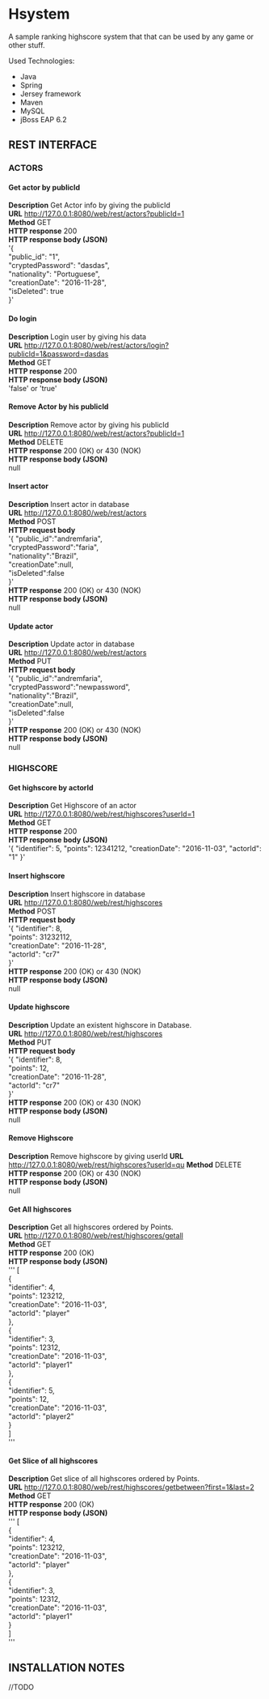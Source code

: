 # Hsystem 

A sample ranking highscore system that that can be used by any game or other stuff. 

Used Technologies: 
- Java 
- Spring 
- Jersey framework
- Maven
- MySQL
- jBoss EAP 6.2



## REST INTERFACE

### ACTORS

#### Get actor by publicId  
**Description** Get Actor info by giving the publicId  
**URL** http://127.0.0.1:8080/web/rest/actors?publicId=1   
**Method** GET  
**HTTP response** 200  
**HTTP response body (JSON)**  
'{  
  "public_id": "1",  
  "cryptedPassword": "dasdas",  
  "nationality": "Portuguese",  
  "creationDate": "2016-11-28",  
  "isDeleted": true  
}'  


#### Do login  
**Description** Login user by giving his data  
**URL** http://127.0.0.1:8080/web/rest/actors/login?publicId=1&password=dasdas  
**Method** GET  
**HTTP response** 200  
**HTTP response body (JSON)**  
'false' or 'true'  

#### Remove Actor by his publicId  
**Description** Remove actor by giving his publicId  
**URL** http://127.0.0.1:8080/web/rest/actors?publicId=1  
**Method** DELETE  
**HTTP response** 200 (OK) or 430 (NOK)  
**HTTP response body (JSON)**  
null  


#### Insert actor  
**Description** Insert actor in database  
**URL** http://127.0.0.1:8080/web/rest/actors   
**Method** POST  
**HTTP request body**  
'{ "public_id":"andremfaria",  
   "cryptedPassword":"faria",  
   "nationality":"Brazil",  
   "creationDate":null,  
   "isDeleted":false  
}'  
**HTTP response** 200 (OK) or 430 (NOK)  
**HTTP response body (JSON)**  
null  

#### Update actor  
**Description** Update actor in database  
**URL** http://127.0.0.1:8080/web/rest/actors   
**Method** PUT  
**HTTP request body**  
'{ "public_id":"andremfaria",  
   "cryptedPassword":"newpassword",  
   "nationality":"Brazil",  
   "creationDate":null,  
   "isDeleted":false  
}'  
**HTTP response** 200 (OK) or 430 (NOK)  
**HTTP response body (JSON)**  
null  

### HIGHSCORE

#### Get highscore by actorId  
**Description** Get Highscore of an actor  
**URL** http://127.0.0.1:8080/web/rest/highscores?userId=1   
**Method** GET  
**HTTP response** 200  
**HTTP response body (JSON)**  
'{
  "identifier": 5,
  "points": 12341212,
  "creationDate": "2016-11-03",
  "actorId": "1"
}'  

#### Insert highscore  
**Description** Insert highscore in database  
**URL** http://127.0.0.1:8080/web/rest/highscores   
**Method** POST  
**HTTP request body**  
'{
  "identifier": 8,  
  "points": 31232112,  
  "creationDate": "2016-11-28",  
  "actorId": "cr7"  
}'  
**HTTP response** 200 (OK) or 430 (NOK)  
**HTTP response body (JSON)**  
null  

#### Update highscore  
**Description** Update an existent highscore in Database.  
**URL** http://127.0.0.1:8080/web/rest/highscores   
**Method** PUT  
**HTTP request body**  
'{
  "identifier": 8,  
  "points": 12,  
  "creationDate": "2016-11-28",  
  "actorId": "cr7"  
}'  
**HTTP response** 200 (OK) or 430 (NOK)  
**HTTP response body (JSON)**  
null  

#### Remove Highscore
**Description** Remove highscore by giving userId
**URL** http://127.0.0.1:8080/web/rest/highscores?userId=qu
**Method** DELETE  
**HTTP response** 200 (OK) or 430 (NOK)  
**HTTP response body (JSON)**  
null  

#### Get All highscores  
**Description** Get all highscores ordered by Points.  
**URL** http://127.0.0.1:8080/web/rest/highscores/getall   
**Method** GET  
**HTTP response** 200 (OK)  
**HTTP response body (JSON)**  
'''
[  
  {  
    "identifier": 4,  
    "points": 123212,  
    "creationDate": "2016-11-03",  
    "actorId": "player"  
  },  
  {  
    "identifier": 3,  
    "points": 12312,  
    "creationDate": "2016-11-03",  
    "actorId": "player1"  
  },  
  {  
    "identifier": 5,  
    "points": 12,  
    "creationDate": "2016-11-03",  
    "actorId": "player2"  
  }  
]  
'''


#### Get Slice of all highscores  
**Description** Get slice of all highscores ordered by Points.  
**URL** http://127.0.0.1:8080/web/rest/highscores/getbetween?first=1&last=2 
**Method** GET  
**HTTP response** 200 (OK)  
**HTTP response body (JSON)**  
'''
[  
  {  
    "identifier": 4,  
    "points": 123212,  
    "creationDate": "2016-11-03",  
    "actorId": "player"  
  },  
  {  
    "identifier": 3,  
    "points": 12312,  
    "creationDate": "2016-11-03",  
    "actorId": "player1"  
  }  
]  
'''

## INSTALLATION NOTES 
//TODO
